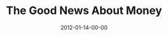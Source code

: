 ---
layout: message
category: message
series: "Big Bad Wolf"
title: "The Good News About Money"
date: 2012-01-14-00-00
message_id: 709
audio: "http://s3.amazonaws.com/crossroads-media/media/legacy/mp3/bigbadwolf_02.mp3"
audio-duration: "43:20"
program: "http://s3.amazonaws.com/crossroads-media/media/legacy/documents/01_14-15_12Program.pdf"
description: "Chuck Mingo talks about how God is the opposite of the Big Bad Wolf."
video: "https://s3.amazonaws.com/crossroadsvideomessages/bigbadwolf_02.mp4"
video-duration: "43:26"
video-image: "http://s3.amazonaws.com/crossroads-media/images/legacy/content/bigbadwolf_02_still.jpg"
explicit: false
---